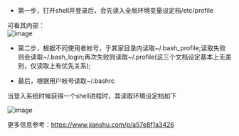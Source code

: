 * 第一步，打开shell并登录后，会先读入全局环境变量设定档/etc/profile

可看其内部：  
![image](https://user-images.githubusercontent.com/74129445/142346844-f2acebdd-3e39-415b-add3-ae649427ecc0.png)  


* 第二步，根据不同使用者帐号，于其家目录内读取~/.bash_profile;读取失败则会读取~/.bash_login;再次失败则读取~/.profile(这三个文档设定基本上无差别，仅读取上有优先关系);  

*  最后，根据用户帐号读取~/.bashrc  

当登入系统时候获得一个shell进程时，其读取环境设定档如下  

![image](https://user-images.githubusercontent.com/74129445/142346937-bdc656eb-c69d-4875-a53a-a5f49939480f.png)  

更多信息参考：https://www.jianshu.com/p/a57e8f1a3426


